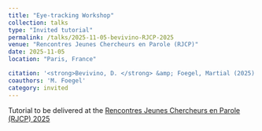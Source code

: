 ```yaml
---
title: "Eye-tracking Workshop"
collection: talks
type: "Invited tutorial"
permalink: /talks/2025-11-05-bevivino-RJCP-2025
venue: "Rencontres Jeunes Chercheurs en Parole (RJCP)"
date: 2025-11-05
location: "Paris, France"

citation: '<strong>Bevivino, D. </strong> &amp; Foegel, Martial (2025). Eye-tracking Workshop. To be delivered at <em>Rencontres Jeunes Chercheurs en Parole (RJCP)</em>. Paris, France.'
coauthors: 'M. Foegel'
category: invited
---
```


Tutorial to be delivered at the [Rencontres Jeunes Chercheurs en Parole (RJCP) 2025](https://rjcp2025.sciencesconf.org/)